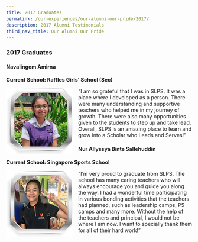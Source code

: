 ```yaml
---
title: 2017 Graduates
permalink: /our-experiences/our-alumni-our-pride/2017/
description: 2017 Alumni Testimonials
third_nav_title: Our Alumni Our Pride
---
```




### 2017 Graduates

#### Navalingem Amirna
**Current School: Raffles Girls’ School (Sec)**

<img src="/images/at22.png" style="width:180px;height:180px;margin-right:15px;" align = "left"> “I am so grateful that I was in SLPS. It was a place where I developed as a person. There were many understanding and supportive teachers who helped me in my journey of growth. There were also many opportunities given to the students to step up and take lead. Overall, SLPS is an amazing place to learn and grow into a Scholar who Leads and Serves!”

#### Nur Allyssya Binte Sallehuddin
**Current School: Singapore Sports School**

<img src="/images/at23.png" style="width:180px;height:180px;margin-right:15px;" align = "left"> “I’m very proud to graduate from SLPS. The school has many caring teachers who will always encourage you and guide you along the way. I had a wonderful time participating in various bonding activities that the teachers had planned, such as leadership camps, P5 camps and many more. Without the help of the teachers and principal, I would not be where I am now. I want to specially thank them for all of their hard work!”